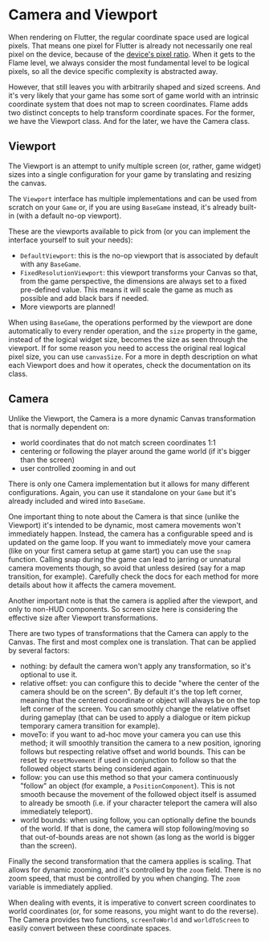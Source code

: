 # Camera and Viewport

When rendering on Flutter, the regular coordinate space used are logical pixels. That means one pixel for Flutter is already not necessarily one real pixel on the device, because of the [device's pixel ratio](https://api.flutter.dev/flutter/widgets/MediaQueryData/devicePixelRatio.html). When it gets to the Flame level, we always consider the most fundamental level to be logical pixels, so all the device specific complexity is abstracted away.

However, that still leaves you with arbitrarily shaped and sized screens. And it's very likely that your game has some sort of game world with an intrinsic coordinate system that does not map to screen coordinates. Flame adds two distinct concepts to help transform coordinate spaces. For the former, we have the Viewport class. And for the later, we have the Camera class.

## Viewport

The Viewport is an attempt to unify multiple screen (or, rather, game widget) sizes into a single configuration for your game by translating and resizing the canvas.

The `Viewport` interface has multiple implementations and can be used from scratch on your `Game` or, if you are using `BaseGame` instead, it's already built-in (with a default no-op viewport).

These are the viewports available to pick from (or you can implement the interface yourself to suit your needs):

 * `DefaultViewport`: this is the no-op viewport that is associated by default with any `BaseGame`.
 * `FixedResolutionViewport`: this viewport transforms your Canvas so that, from the game perspective, the dimensions are always set to a fixed pre-defined value. This means it will scale the game as much as possible and add black bars if needed.
 * More viewports are planned!

When using `BaseGame`, the operations performed by the viewport are done automatically to every render operation, and the `size` property in the game, instead of the logical widget size, becomes the size as seen through the viewport. If for some reason you need to access the original real logical pixel size, you can use `canvasSize`. For a more in depth description on what each Viewport does and how it operates, check the documentation on its class.

## Camera

Unlike the Viewport, the Camera is a more dynamic Canvas transformation that is normally dependent on:

 * world coordinates that do not match screen coordinates 1:1
 * centering or following the player around the game world (if it's bigger than the screen)
 * user controlled zooming in and out

There is only one Camera implementation but it allows for many different configurations. Again, you can use it standalone on your `Game` but it's already included and wired into `BaseGame`.

One important thing to note about the Camera is that since (unlike the Viewport) it's intended to be dynamic, most camera movements won't immediately happen. Instead, the camera has a configurable speed and is updated on the game loop. If you want to immediately move your camera (like on your first camera setup at game start) you can use the `snap` function. Calling snap during the game can lead to jarring or unnatural camera movements though, so avoid that unless desired (say for a map transition, for example). Carefully check the docs for each method for more details about how it affects the camera movement.

Another important note is that the camera is applied after the viewport, and only to non-HUD components. So screen size here is considering the effective size after Viewport transformations.

There are two types of transformations that the Camera can apply to the Canvas. The first and most complex one is translation. That can be applied by several factors:

 * nothing: by default the camera won't apply any transformation, so it's optional to use it.
 * relative offset: you can configure this to decide "where the center of the camera should be on the screen". By default it's the top left corner, meaning that the centered coordinate or object will always be on the top left corner of the screen. You can smoothly change the relative offset during gameplay (that can be used to apply a dialogue or item pickup temporary camera transition for example).
 * moveTo: if you want to ad-hoc move your camera you can use this method; it will smoothly transition the camera to a new position, ignoring follows but respecting relative offset and world bounds. This can be reset by `resetMovement` if used in conjunction to follow so that the followed object starts being considered again.
 * follow: you can use this method so that your camera continuously "follow" an object (for example, a `PositionComponent`). This is not smooth because the movement of the followed object itself is assumed to already be smooth (i.e. if your character teleport the camera will also immediately teleport).
 * world bounds: when using follow, you can optionally define the bounds of the world. If that is done, the camera will stop following/moving so that out-of-bounds areas are not shown (as long as the world is bigger than the screen).

Finally the second transformation that the camera applies is scaling. That allows for dynamic zooming, and it's controlled by the `zoom` field. There is no zoom speed, that must be controlled by you when changing. The `zoom` variable is immediately applied.

When dealing with events, it is imperative to convert screen coordinates to world coordinates (or, for some reasons, you might want to do the reverse). The Camera provides two functions, `screenToWorld` and `worldToScreen` to easily convert between these coordinate spaces.
